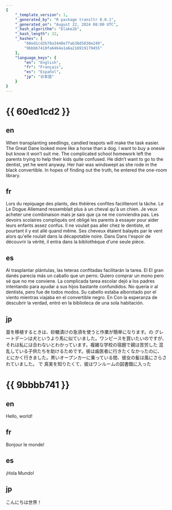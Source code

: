 ```yaml
---
{
    "_template_version": 1,
    "_generated_by": "R package transltr 0.0.1",
    "_generated_on": "August 22, 2024 08:00 UTC",
    "_hash_algorithm": "blake2b",
    "_hash_length": 32,
    "_hashes": [
        "60ed1cd2b78a3448e7fab38d5830e249",
        "9bbbb7410fa6464a1a6a216919179455"
    ],
    "language_keys": {
        "en": "English",
        "fr": "Français",
        "es": "Español",
        "jp": "日本語"
    }
}
---
```


# {{ 60ed1cd2 }}

## en

When transplanting seedlings, candied teapots will make the task easier. The
Great Dane looked more like a horse than a dog. I want to buy a onesie but
know it won’t suit me. The complicated school homework left the parents trying
to help their kids quite confused. He didn’t want to go to the dentist, yet he
went anyway. Her hair was windswept as she rode in the black convertible. In
hopes of finding out the truth, he entered the one-room library.

## fr

Lors du repiquage des plants, des théières confites faciliteront la tâche. Le
Le Dogue Allemand ressemblait plus à un cheval qu'à un chien. Je veux acheter
une combinaison mais je sais que ça ne me conviendra pas. Les devoirs scolaires
compliqués ont obligé les parents à essayer pour aider leurs enfants assez
confus. Il ne voulait pas aller chez le dentiste, et pourtant il y est allé
quand même. Ses cheveux étaient balayés par le vent alors qu'elle roulait dans
la décapotable noire. Dans Dans l'espoir de découvrir la vérité, il entra dans
la bibliothèque d'une seule pièce.

## es

Al trasplantar plántulas, las teteras confitadas facilitarán la tarea. El
El gran danés parecía más un caballo que un perro. Quiero comprar un mono pero
sé que no me conviene. La complicada tarea escolar dejó a los padres intentando
para ayudar a sus hijos bastante confundidos. No quería ir al dentista, pero
fue de todos modos. Su cabello estaba alborotado por el viento mientras viajaba
en el convertible negro. En Con la esperanza de descubrir la verdad, entró en
la biblioteca de una sola habitación.

## jp

苗を移植するときは、砂糖漬けの急須を使うと作業が簡単になります。の
グレートデーンは犬というより馬に似ていました。ワンピースを買いたいのですが、
それは私には合わないとわかっています。複雑な学校の宿題で親は苦労した
混乱している子供たちを助けるためです。彼は歯医者に行きたくなかったのに、
とにかく行きました。黒いオープンカーに乗っている間、彼女の髪は風にさらされていました。
で 真実を知りたくて、彼はワンルームの図書館に入った

# {{ 9bbbb741 }}

## en

Hello, world!

## fr

Bonjour le monde!

## es

¡Hola Mundo!

## jp

こんにちは世界！
